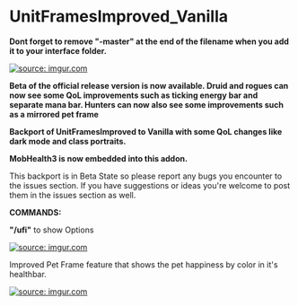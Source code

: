# UnitFramesImproved_Vanilla
<b>Dont forget to remove "-master" at the end of the filename when you add it to your interface folder.</b>

<a href="https://imgur.com/KCIdJFr"><img src="https://i.imgur.com/KCIdJFr.png" title="source: imgur.com" /></a>

<b>Beta of the official release version is now available. Druid and rogues can now see some QoL improvements such as ticking energy bar and separate mana bar. Hunters can now also see some improvements such as a mirrored pet frame</b>

<b>Backport of UnitFramesImproved to Vanilla with some QoL changes like dark mode and class portraits.</b>

<b>MobHealth3 is now embedded into this addon.</b>

This backport is in Beta State so please report any bugs you encounter to the issues section.
If you have suggestions or ideas you're welcome to post them in the issues section as well.

<b>COMMANDS: </b>

<b>"/ufi"</b> to show Options

<a href="https://imgur.com/PSdpTpu"><img src="https://i.imgur.com/PSdpTpu.png" title="source: imgur.com" /></a>

Improved Pet Frame feature that shows the pet happiness by color in it's healthbar.

<a href="https://imgur.com/11BNbQj"><img src="https://i.imgur.com/11BNbQj.png" title="source: imgur.com" /></a>

